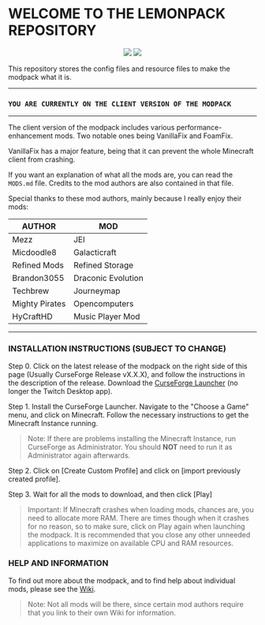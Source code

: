 # WELCOME TO THE LEMONPACK REPOSITORY

<p align="center">
    <a href="https://github.com/LemonHeadOnGit/lemonpack-modpack/issues" alt="Issues">
        <img src="https://img.shields.io/github/issues/LemonHeadOnGit/lemonpack-modpack" /></a>
    <a><img src="https://img.shields.io/badge/Version-v0.2.3-important" /></a>
</p>

This repository stores the config files and resource files to make the modpack what it is.

---

### ` YOU ARE CURRENTLY ON THE CLIENT VERSION OF THE MODPACK `

---

The client version of the modpack includes various performance-enhancement mods. Two notable ones being VanillaFix and FoamFix.

VanillaFix has a major feature, being that it can prevent the whole Minecraft client from crashing.

If you want an explanation of what all the mods are, you can read the `MODS.md` file. Credits to the mod authors are also contained in that file.

Special thanks to these mod authors, mainly because I really enjoy their mods:

| AUTHOR | MOD |
| ------ | --- |
| Mezz   | JEI |
| Micdoodle8 | Galacticraft |
| Refined Mods | Refined Storage |
| Brandon3055 | Draconic Evolution |
| Techbrew | Journeymap |
| Mighty Pirates | Opencomputers |
| HyCraftHD | Music Player Mod |

-----

### INSTALLATION INSTRUCTIONS (SUBJECT TO CHANGE)

Step 0. Click on the latest release of the modpack on the right side of this page (Usually CurseForge Release vX.X.X), and follow the instructions in the description of the release. Download the [CurseForge Launcher](https://curseforge.overwolf.com) (no longer the Twitch Desktop app).

Step 1. Install the CurseForge Launcher. Navigate to the "Choose a Game" menu, and click on Minecraft. Follow the necessary instructions to get the Minecraft Instance running.

>Note: If there are problems installing the Minecraft Instance, run CurseForge as Administrator. You should **NOT** need to run it as Administrator again afterwards.

Step 2. Click on [Create Custom Profile] and click on [import previously created profile].

Step 3. Wait for all the mods to download, and then click [Play]

>Important: If Minecraft crashes when loading mods, chances are, you need to allocate more RAM. There are times though when it crashes for no reason, so to make sure, click on Play again when launching the modpack. It is recommended that you close any other unneeded applications to maximize on available CPU and RAM resources.

### HELP AND INFORMATION

To find out more about the modpack, and to find help about individual mods, please see the [Wiki](https://github.com/LemonHeadOnGit/lemonpack-modpack/wiki).

>Note: Not all mods will be there, since certain mod authors require that you link to their own Wiki for information.
